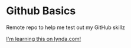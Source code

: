 Github Basics
=============

Remote repo to help me test out my GitHub skillz

[I'm learning this on lynda.com!](http://www.lynda.com)
